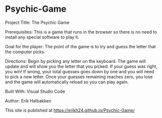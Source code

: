 # Psychic-Game

Project Title:
The Psychic Game

Prerequisites:
This is a game that runs in the browser so there is no need to install any special software to play it.


Goal for the player:
The point of the game is to try and guess the letter that the computer picks.


Directions:
Begin by picking any letter on the keyboard. The game will update and will show you the letter that you picked. If your guess was right, you win! If wrong, your total guesses goes down by one and you will need to pick a new letter. Once your guesses remaining reaches zero, you lose and the game will automatically reload so you can play again.


Built With:
Visual Studio Code


Author:
Erik Halbakken


This site is published at https://erikh24.github.io/Psychic-Game/
